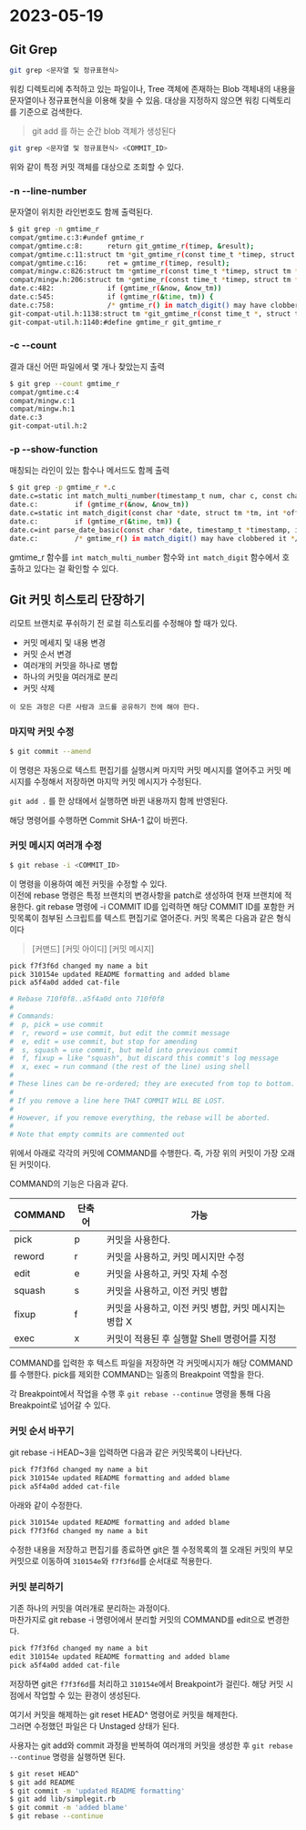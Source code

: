 # 2023-05-19

## Git Grep

```sh
git grep <문자열 및 정규표현식>
```

워킹 디렉토리에 추적하고 있는 파일이나, Tree 객체에 존재하는 Blob 객체내의 내용을 문자열이나 정규표현식을 이용해 찾을 수 있음.
대상을 지정하지 않으면 워킹 디렉토리를 기준으로 검색한다.

> git add 를 하는 순간 blob 객체가 생성된다

```sh
git grep <문자열 및 정규표현식> <COMMIT_ID>
```

위와 같이 특정 커밋 객체를 대상으로 조회할 수 있다.

### -n --line-number

문자열이 위치한 라인번호도 함께 출력된다.

```sh
$ git grep -n gmtime_r
compat/gmtime.c:3:#undef gmtime_r
compat/gmtime.c:8:      return git_gmtime_r(timep, &result);
compat/gmtime.c:11:struct tm *git_gmtime_r(const time_t *timep, struct tm *result)
compat/gmtime.c:16:     ret = gmtime_r(timep, result);
compat/mingw.c:826:struct tm *gmtime_r(const time_t *timep, struct tm *result)
compat/mingw.h:206:struct tm *gmtime_r(const time_t *timep, struct tm *result);
date.c:482:             if (gmtime_r(&now, &now_tm))
date.c:545:             if (gmtime_r(&time, tm)) {
date.c:758:             /* gmtime_r() in match_digit() may have clobbered it */
git-compat-util.h:1138:struct tm *git_gmtime_r(const time_t *, struct tm *);
git-compat-util.h:1140:#define gmtime_r git_gmtime_r
```

### -c --count

결과 대신 어떤 파일에서 몇 개나 찾았는지 출력

```sh
$ git grep --count gmtime_r
compat/gmtime.c:4
compat/mingw.c:1
compat/mingw.h:1
date.c:3
git-compat-util.h:2
```

### -p --show-function

매칭되는 라인이 있는 함수나 메서드도 함께 출력

```sh
$ git grep -p gmtime_r *.c
date.c=static int match_multi_number(timestamp_t num, char c, const char *date,
date.c:         if (gmtime_r(&now, &now_tm))
date.c=static int match_digit(const char *date, struct tm *tm, int *offset, int *tm_gmt)
date.c:         if (gmtime_r(&time, tm)) {
date.c=int parse_date_basic(const char *date, timestamp_t *timestamp, int *offset)
date.c:         /* gmtime_r() in match_digit() may have clobbered it */
```

gmtime_r 함수를 `int match_multi_number` 함수와 `int match_digit` 함수에서 호출하고 있다는 걸 확인할 수 있다.

## Git 커밋 히스토리 단장하기

리모트 브랜치로 푸쉬하기 전 로컬 히스토리를 수정해야 할 때가 있다.

- 커밋 메세지 및 내용 변경
- 커밋 순서 변경
- 여러개의 커밋을 하나로 병합
- 하나의 커밋을 여러개로 분리
- 커밋 삭제

`이 모든 과정은 다른 사람과 코드를 공유하기 전에 해야 한다.`

### 마지막 커밋 수정

```sh
$ git commit --amend
```

이 명령은 자동으로 텍스트 편집기를 실행시켜 마지막 커밋 메시지를 열어주고 커밋 메시지를 수정해서 저장하면 마지막 커밋 메시지가 수정된다.

`git add .` 를 한 상태에서 실행하면 바뀐 내용까지 함께 반영된다.

해당 명령어를 수행하면 Commit SHA-1 값이 바뀐다.

### 커밋 메시지 여러개 수정

```sh
$ git rebase -i <COMMIT_ID>
```

이 명령을 이용하여 예전 커밋을 수정할 수 있다.  
이전에 rebase 명령은 특정 브랜치의 변경사항을 patch로 생성하여 현재 브랜치에 적용한다. git rebase 명령에 -i COMMIT ID를 입력하면 해당 COMMIT ID를 포함한 커밋목록이 첨부된 스크립트를 텍스트 편집기로 열어준다.
커밋 목록은 다음과 같은 형식이다

> [커맨드] [커밋 아이디] [커밋 메시지]

```sh
pick f7f3f6d changed my name a bit
pick 310154e updated README formatting and added blame
pick a5f4a0d added cat-file

# Rebase 710f0f8..a5f4a0d onto 710f0f8
#
# Commands:
#  p, pick = use commit
#  r, reword = use commit, but edit the commit message
#  e, edit = use commit, but stop for amending
#  s, squash = use commit, but meld into previous commit
#  f, fixup = like "squash", but discard this commit's log message
#  x, exec = run command (the rest of the line) using shell
#
# These lines can be re-ordered; they are executed from top to bottom.
#
# If you remove a line here THAT COMMIT WILL BE LOST.
#
# However, if you remove everything, the rebase will be aborted.
#
# Note that empty commits are commented out
```

위에서 아래로 각각의 커밋에 COMMAND를 수행한다.
즉, 가장 위의 커밋이 가장 오래된 커밋이다.

COMMAND의 기능은 다음과 같다.

| COMMAND | 단축어 | 가능                                                  |
| ------- | ------ | ----------------------------------------------------- |
| pick    | p      | 커밋을 사용한다.                                      |
| reword  | r      | 커밋을 사용하고, 커밋 메시지만 수정                   |
| edit    | e      | 커밋을 사용하고, 커밋 자체 수정                       |
| squash  | s      | 커밋을 사용하고, 이전 커밋 병합                       |
| fixup   | f      | 커밋을 사용하고, 이전 커밋 병합, 커밋 메시지는 병합 X |
| exec    | x      | 커밋이 적용된 후 실행할 Shell 명령어를 지정           |

COMMAND를 입력한 후 텍스트 파일을 저장하면
각 커밋메시지가 해당 COMMAND를 수행한다. pick를 제외한 COMMAND는 일종의 Breakpoint 역할을 한다.

각 Breakpoint에서 작업을 수행 후 `git rebase --continue` 명령을 통해 다음 Breakpoint로 넘어갈 수 있다.

### 커밋 순서 바꾸기

git rebase -i HEAD~3을 입력하면 다음과 같은 커밋목록이 나타난다.

```sh
pick f7f3f6d changed my name a bit
pick 310154e updated README formatting and added blame
pick a5f4a0d added cat-file
```

아래와 같이 수정한다.

```sh
pick 310154e updated README formatting and added blame
pick f7f3f6d changed my name a bit
```

수정한 내용을 저장하고 편집기를 종료하면 git은 젤 수정목록의 젤 오래된 커밋의 부모 커밋으로 이동하여 `310154e`와 `f7f3f6d`를 순서대로 적용한다.

### 커밋 분리하기

기존 하나의 커밋을 여러개로 분리하는 과정이다.  
마찬가지로 git rebase -i 명령어에서 분리할 커밋의 COMMAND를 edit으로 변경한다.

```sh
pick f7f3f6d changed my name a bit
edit 310154e updated README formatting and added blame
pick a5f4a0d added cat-file
```

저장하면 git은 `f7f3f6d`를 처리하고 `310154e`에서 Breakpoint가 걸린다.
해당 커밋 시점에서 작업할 수 있는 환경이 생성된다.

여기서 커밋을 해제하는 git reset HEAD^ 명령어로 커밋을 해제한다.  
그러면 수정했던 파일은 다 Unstaged 상태가 된다.

사용자는 git add와 commit 과정을 반복하여 여러개의 커밋을 생성한 후 `git rebase --continue` 명령을 실행하면 된다.

```sh
$ git reset HEAD^
$ git add README
$ git commit -m 'updated README formatting'
$ git add lib/simplegit.rb
$ git commit -m 'added blame'
$ git rebase --continue
```
